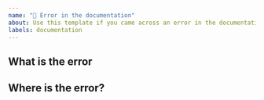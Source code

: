 ```yaml
---
name: "📖 Error in the documentation"
about: Use this template if you came across an error in the documentation.
labels: documentation
---
```


## What is the error
<!-- Include a description of the error or improvement. -->

## Where is the error?
<!-- Link to the documentation where you want changes -->